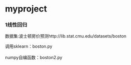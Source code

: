 # myproject
### 1线性回归 <br> 
  数据集:波士顿房价预测http://lib.stat.cmu.edu/datasets/boston  <br> 
  
  调用sklearn：boston.py <br>                                                                                                           
  numpy自编函数：boston2.py <br> 
